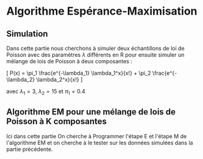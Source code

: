 # Algorithme Espérance-Maximisation
## Simulation 

Dans cette partie nous cherchons à simuler deux échantillons de loi de Poisson avec des paramètres $\lambda$ différents en R pour ensuite simuler un mélange de lois de Poisson à deux composantes :

\[
P(x) = \pi_1 \frac{e^{-\lambda_1} \lambda_1^x}{x!} + \pi_2 \frac{e^{-\lambda_2} \lambda_2^x}{x!}
\]

avec $\lambda_1 = 3$, $\lambda_2 = 15$ et $\pi_1 = 0.4$

## Algorithme EM pour une mélange de lois de Poisson à K composantes

Ici dans cette partie On cherche à Programmer l'étape E et l'étape M de l'algorithme EM et on cherche à le tester sur les données simulées dans la partie précédente. 



